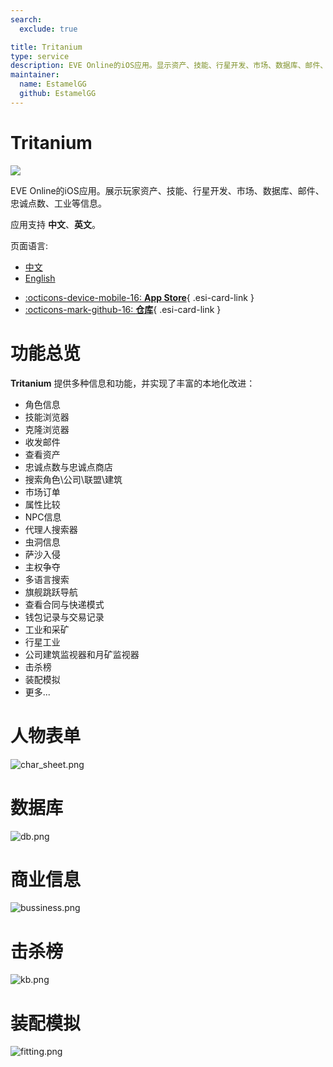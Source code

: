 ```yaml
---
search:
  exclude: true

title: Tritanium
type: service
description: EVE Online的iOS应用。显示资产、技能、行星开发、市场、数据库、邮件、忠诚点数、工业等信息。
maintainer:
  name: EstamelGG
  github: EstamelGG
---
```


# Tritanium

![](Tritanium.png)

EVE Online的iOS应用。展示玩家资产、技能、行星开发、市场、数据库、邮件、忠诚点数、工业等信息。

应用支持 **中文**、**英文**。

页面语言:

- [中文](index_cn.md)
- [English](index.md)

<div class="grid cards" markdown>

- [:octicons-device-mobile-16: __App Store__](https://apps.apple.com/cn/app/tritanium/id6739530875){ .esi-card-link }
- [:octicons-mark-github-16: __仓库__](https://github.com/EstamelGG/EVE-Nexus){ .esi-card-link }

</div>

# 功能总览

**Tritanium** 提供多种信息和功能，并实现了丰富的本地化改进：

- 角色信息
- 技能浏览器
- 克隆浏览器
- 收发邮件
- 查看资产
- 忠诚点数与忠诚点商店
- 搜索角色\公司\联盟\建筑
- 市场订单
- 属性比较
- NPC信息
- 代理人搜索器
- 虫洞信息
- 萨沙入侵
- 主权争夺
- 多语言搜索
- 旗舰跳跃导航
- 查看合同与快递模式
- 钱包记录与交易记录
- 工业和采矿
- 行星工业
- 公司建筑监视器和月矿监视器
- 击杀榜
- 装配模拟
- 更多... 

# 人物表单

![char_sheet.png](char_sheet.png)

# 数据库

![db.png](db.png)

# 商业信息

![bussiness.png](bussiness.png)

# 击杀榜

![kb.png](kb.png)

# 装配模拟

![fitting.png](fitting.png)